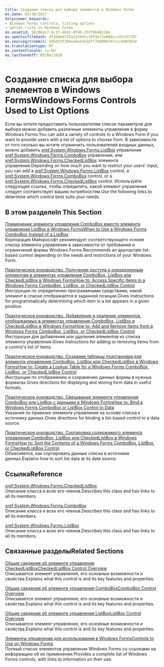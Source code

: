 ```yaml
---
title: Создание списка для выбора элементов в Windows Forms
ms.date: 03/30/2017
helpviewer_keywords:
- Windows Forms controls, listing options
- option lists in Windows Forms
ms.assetid: 5bc064c7-bc1f-4b62-8f4b-252f864b118e
ms.openlocfilehash: 4f4dded135a2239d2c10fde71e068ccc03c97707
ms.sourcegitcommit: 3d5d33f384eeba41b2dff79d096f47ccc8d8f03d
ms.translationtype: MT
ms.contentlocale: ru-RU
ms.lasthandoff: 05/04/2018
---
```

# <a name="windows-forms-controls-used-to-list-options"></a><span data-ttu-id="e8d42-102">Создание списка для выбора элементов в Windows Forms</span><span class="sxs-lookup"><span data-stu-id="e8d42-102">Windows Forms Controls Used to List Options</span></span>
<span data-ttu-id="e8d42-103">Если вы хотите предоставить пользователям список параметров для выбора можно добавить различные элементы управления в форму Windows Forms.</span><span class="sxs-lookup"><span data-stu-id="e8d42-103">You can add a variety of controls to a Windows Form if you want to provide users with a list of options to choose from.</span></span> <span data-ttu-id="e8d42-104">В зависимости от того сколько вы хотите ограничить пользователей входных данных, можно добавить <xref:System.Windows.Forms.ListBox> управления <xref:System.Windows.Forms.ComboBox> управления, или <xref:System.Windows.Forms.CheckedListBox> элемента управления.</span><span class="sxs-lookup"><span data-stu-id="e8d42-104">Depending on how much you want to restrict your users' input, you can add a <xref:System.Windows.Forms.ListBox> control, a <xref:System.Windows.Forms.ComboBox> control, or a <xref:System.Windows.Forms.CheckedListBox> control.</span></span> <span data-ttu-id="e8d42-105">Используйте следующие ссылки, чтобы определить, какой элемент управления следует соответствует вашим потребностям.</span><span class="sxs-lookup"><span data-stu-id="e8d42-105">Use the following links to determine which control best suits your needs.</span></span>  
  
## <a name="in-this-section"></a><span data-ttu-id="e8d42-106">В этом разделе</span><span class="sxs-lookup"><span data-stu-id="e8d42-106">In This Section</span></span>  
 [<span data-ttu-id="e8d42-107">Применение элемента управления ComboBox вместо элемента управления ListBox в Windows Forms</span><span class="sxs-lookup"><span data-stu-id="e8d42-107">When to Use a Windows Forms ComboBox Instead of a ListBox</span></span>](../../../../docs/framework/winforms/controls/when-to-use-a-windows-forms-combobox-instead-of-a-listbox.md)  
 <span data-ttu-id="e8d42-108">Корпорация Майкрософт рекомендует соответствующего основе списка элемента управления в зависимости от требований и ограничений формы Windows Forms.</span><span class="sxs-lookup"><span data-stu-id="e8d42-108">Recommends an appropriate list-based control depending on the needs and restrictions of your Windows Form.</span></span>  
  
 [<span data-ttu-id="e8d42-109">Практическое руководство. Получение доступа к определенным элементам в элементах управления ComboBox, ListBox или CheckedListBox в Windows Forms</span><span class="sxs-lookup"><span data-stu-id="e8d42-109">How to: Access Specific Items in a Windows Forms ComboBox, ListBox, or CheckedListBox Control</span></span>](../../../../docs/framework/winforms/controls/access-specific-items-in-a-wf-combobox-listbox-or-checkedlistbox.md)  
 <span data-ttu-id="e8d42-110">Инструкции по определению программными средствами, какой элемент в списке отображается в заданной позиции.</span><span class="sxs-lookup"><span data-stu-id="e8d42-110">Gives instructions for programmatically determining which item in a list appears in a given position.</span></span>  
  
 [<span data-ttu-id="e8d42-111">Практическое руководство. Добавление и удаление элементов, отображаемых в элементах управления ComboBox, ListBox и CheckedListBox в Windows Forms</span><span class="sxs-lookup"><span data-stu-id="e8d42-111">How to: Add and Remove Items from a Windows Forms ComboBox, ListBox, or CheckedListBox Control</span></span>](../../../../docs/framework/winforms/controls/add-and-remove-items-from-a-wf-combobox.md)  
 <span data-ttu-id="e8d42-112">Инструкции для добавления или удаления элементов из списка элемента управления.</span><span class="sxs-lookup"><span data-stu-id="e8d42-112">Gives instructions for adding or removing items from a control's list of items.</span></span>  
  
 [<span data-ttu-id="e8d42-113">Практическое руководство. Создание таблицы подстановки для элемента управления ComboBox, ListBox или CheckedListBox в Windows Forms</span><span class="sxs-lookup"><span data-stu-id="e8d42-113">How to: Create a Lookup Table for a Windows Forms ComboBox, ListBox, or CheckedListBox Control</span></span>](../../../../docs/framework/winforms/controls/create-a-lookup-table-for-a-wf-combobox-listbox.md)  
 <span data-ttu-id="e8d42-114">Инструкции по отображению и сохранению данных формы в нужных форматах.</span><span class="sxs-lookup"><span data-stu-id="e8d42-114">Gives directions for displaying and storing form data in useful formats.</span></span>  
  
 [<span data-ttu-id="e8d42-115">Практическое руководство. Связывание элемента управления ComboBox или ListBox с данными в Windows Forms</span><span class="sxs-lookup"><span data-stu-id="e8d42-115">How to: Bind a Windows Forms ComboBox or ListBox Control to Data</span></span>](../../../../docs/framework/winforms/controls/how-to-bind-a-windows-forms-combobox-or-listbox-control-to-data.md)  
 <span data-ttu-id="e8d42-116">Указания по привязке элемента управления на основе списка к источнику данных.</span><span class="sxs-lookup"><span data-stu-id="e8d42-116">Gives directions for binding a list-based control to a data source.</span></span>  
  
 [<span data-ttu-id="e8d42-117">Практическое руководство. Сортировка содержимого элемента управления ComboBox, ListBox или CheckedListBox в Windows Forms</span><span class="sxs-lookup"><span data-stu-id="e8d42-117">How to: Sort the Contents of a Windows Forms ComboBox, ListBox, or CheckedListBox Control</span></span>](../../../../docs/framework/winforms/controls/sort-the-contents-of-a-wf-combobox-listbox-or-checkedlistbox-control.md)  
 <span data-ttu-id="e8d42-118">Объясняется, как сортировать данные списка в источнике данных.</span><span class="sxs-lookup"><span data-stu-id="e8d42-118">Explains how to sort list data at its data source.</span></span>  
  
## <a name="reference"></a><span data-ttu-id="e8d42-119">Ссылка</span><span class="sxs-lookup"><span data-stu-id="e8d42-119">Reference</span></span>  
 <xref:System.Windows.Forms.CheckedListBox>  
 <span data-ttu-id="e8d42-120">Описание класса и всех его членов.</span><span class="sxs-lookup"><span data-stu-id="e8d42-120">Describes this class and has links to all its members.</span></span>  
  
 <xref:System.Windows.Forms.ComboBox>  
 <span data-ttu-id="e8d42-121">Описание класса и всех его членов.</span><span class="sxs-lookup"><span data-stu-id="e8d42-121">Describes this class and has links to all its members.</span></span>  
  
 <xref:System.Windows.Forms.ListBox>  
 <span data-ttu-id="e8d42-122">Описание класса и всех его членов.</span><span class="sxs-lookup"><span data-stu-id="e8d42-122">Describes this class and has links to all its members.</span></span>  
  
## <a name="related-sections"></a><span data-ttu-id="e8d42-123">Связанные разделы</span><span class="sxs-lookup"><span data-stu-id="e8d42-123">Related Sections</span></span>  
 [<span data-ttu-id="e8d42-124">Общие сведения об элементе управления CheckedListBox</span><span class="sxs-lookup"><span data-stu-id="e8d42-124">CheckedListBox Control Overview</span></span>](../../../../docs/framework/winforms/controls/checkedlistbox-control-overview-windows-forms.md)  
 <span data-ttu-id="e8d42-125">Описывается элемент управления, его основные возможности и свойства.</span><span class="sxs-lookup"><span data-stu-id="e8d42-125">Explains what this control is and its key features and properties.</span></span>  
  
 [<span data-ttu-id="e8d42-126">Общие сведения об элементе управления ComboBox</span><span class="sxs-lookup"><span data-stu-id="e8d42-126">ComboBox Control Overview</span></span>](../../../../docs/framework/winforms/controls/combobox-control-overview-windows-forms.md)  
 <span data-ttu-id="e8d42-127">Описывается элемент управления, его основные возможности и свойства.</span><span class="sxs-lookup"><span data-stu-id="e8d42-127">Explains what this control is and its key features and properties.</span></span>  
  
 [<span data-ttu-id="e8d42-128">Общие сведения об элементе управления ListBox</span><span class="sxs-lookup"><span data-stu-id="e8d42-128">ListBox Control Overview</span></span>](../../../../docs/framework/winforms/controls/listbox-control-overview-windows-forms.md)  
 <span data-ttu-id="e8d42-129">Описывается элемент управления, его основные возможности и свойства.</span><span class="sxs-lookup"><span data-stu-id="e8d42-129">Explains what this control is and its key features and properties.</span></span>  
  
 [<span data-ttu-id="e8d42-130">Элементы управления для использования в Windows Forms</span><span class="sxs-lookup"><span data-stu-id="e8d42-130">Controls to Use on Windows Forms</span></span>](../../../../docs/framework/winforms/controls/controls-to-use-on-windows-forms.md)  
 <span data-ttu-id="e8d42-131">Полный список элементов управления Windows Forms со ссылками на информацию об их применении.</span><span class="sxs-lookup"><span data-stu-id="e8d42-131">Provides a complete list of Windows Forms controls, with links to information on their use.</span></span>
